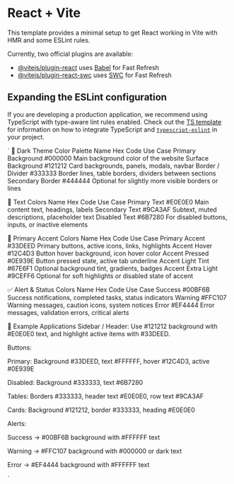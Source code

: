 # React + Vite

This template provides a minimal setup to get React working in Vite with HMR and some ESLint rules.

Currently, two official plugins are available:

- [@vitejs/plugin-react](https://github.com/vitejs/vite-plugin-react/blob/main/packages/plugin-react) uses [Babel](https://babeljs.io/) for Fast Refresh
- [@vitejs/plugin-react-swc](https://github.com/vitejs/vite-plugin-react/blob/main/packages/plugin-react-swc) uses [SWC](https://swc.rs/) for Fast Refresh

## Expanding the ESLint configuration

If you are developing a production application, we recommend using TypeScript with type-aware lint rules enabled. Check out the [TS template](https://github.com/vitejs/vite/tree/main/packages/create-vite/template-react-ts) for information on how to integrate TypeScript and [`typescript-eslint`](https://typescript-eslint.io) in your project.

`
🎨 Dark Theme Color Palette
Name	Hex Code	Use Case
Primary Background	#000000	Main background color of the website
Surface Background	#121212	Card backgrounds, panels, modals, navbar
Border / Divider	#333333	Border lines, table borders, dividers between sections
Secondary Border	#444444	Optional for slightly more visible borders or lines

📝 Text Colors
Name	Hex Code	Use Case
Primary Text	#E0E0E0	Main content text, headings, labels
Secondary Text	#9CA3AF	Subtext, muted descriptions, placeholder text
Disabled Text	#6B7280	For disabled buttons, inputs, or inactive elements

💠 Primary Accent Colors
Name	Hex Code	Use Case
Primary Accent	#33DEED	Primary buttons, active icons, links, highlights
Accent Hover	#12C4D3	Button hover background, icon hover color
Accent Pressed	#0E939E	Button pressed state, active tab underline
Accent Light Tint	#67E6F1	Optional background tint, gradients, badges
Accent Extra Light	#9CEFF6	Optional for soft highlights or disabled state of accent

✅ Alert & Status Colors
Name	Hex Code	Use Case
Success	#00BF6B	Success notifications, completed tasks, status indicators
Warning	#FFC107	Warning messages, caution icons, system notices
Error	#EF4444	Error messages, validation errors, critical alerts

🌟 Example Applications
Sidebar / Header: Use #121212 background with #E0E0E0 text, and highlight active items with #33DEED.

Buttons:

Primary: Background #33DEED, text #FFFFFF, hover #12C4D3, active #0E939E

Disabled: Background #333333, text #6B7280

Tables: Borders #333333, header text #E0E0E0, row text #9CA3AF

Cards: Background #121212, border #333333, heading #E0E0E0

Alerts:

Success → #00BF6B background with #FFFFFF text

Warning → #FFC107 background with #000000 or dark text

Error → #EF4444 background with #FFFFFF text


`